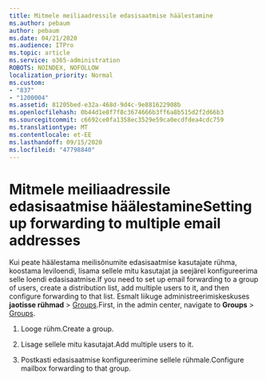 ```yaml
---
title: Mitmele meiliaadressile edasisaatmise häälestamine
ms.author: pebaum
author: pebaum
ms.date: 04/21/2020
ms.audience: ITPro
ms.topic: article
ms.service: o365-administration
ROBOTS: NOINDEX, NOFOLLOW
localization_priority: Normal
ms.custom:
- "837"
- "1200004"
ms.assetid: 81205bed-e32a-468d-9d4c-9e881622908b
ms.openlocfilehash: 0b44d1e8f7f8c3674666b3ff6a8b515d2f2d66b3
ms.sourcegitcommit: c6692ce0fa1358ec3529e59ca0ecdfdea4cdc759
ms.translationtype: MT
ms.contentlocale: et-EE
ms.lasthandoff: 09/15/2020
ms.locfileid: "47798840"
---
```

# <a name="setting-up-forwarding-to-multiple-email-addresses"></a><span data-ttu-id="a5f5d-102">Mitmele meiliaadressile edasisaatmise häälestamine</span><span class="sxs-lookup"><span data-stu-id="a5f5d-102">Setting up forwarding to multiple email addresses</span></span>

<span data-ttu-id="a5f5d-103">Kui peate häälestama meilisõnumite edasisaatmise kasutajate rühma, koostama leviloendi, lisama sellele mitu kasutajat ja seejärel konfigureerima selle loendi edasisaatmise.</span><span class="sxs-lookup"><span data-stu-id="a5f5d-103">If you need to set up email forwarding to a group of users, create a distribution list, add multiple users to it, and then configure forwarding to that list.</span></span> <span data-ttu-id="a5f5d-104">Esmalt liikuge administreerimiskeskuses **jaotisse rühmad**  >  [Groups](https://portal.office.com/adminportal/home#/groups).</span><span class="sxs-lookup"><span data-stu-id="a5f5d-104">First, in the admin center, navigate to **Groups** > [Groups](https://portal.office.com/adminportal/home#/groups).</span></span>
  
1. <span data-ttu-id="a5f5d-105">Looge rühm.</span><span class="sxs-lookup"><span data-stu-id="a5f5d-105">Create a group.</span></span>

2. <span data-ttu-id="a5f5d-106">Lisage sellele mitu kasutajat.</span><span class="sxs-lookup"><span data-stu-id="a5f5d-106">Add multiple users to it.</span></span>

3. <span data-ttu-id="a5f5d-107">Postkasti edasisaatmise konfigureerimine sellele rühmale.</span><span class="sxs-lookup"><span data-stu-id="a5f5d-107">Configure mailbox forwarding to that group.</span></span>
